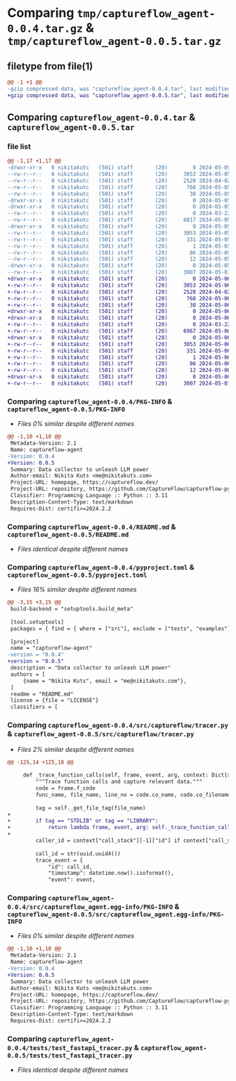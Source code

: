 # Comparing `tmp/captureflow_agent-0.0.4.tar.gz` & `tmp/captureflow_agent-0.0.5.tar.gz`

## filetype from file(1)

```diff
@@ -1 +1 @@
-gzip compressed data, was "captureflow_agent-0.0.4.tar", last modified: Sun May  5 19:24:11 2024, max compression
+gzip compressed data, was "captureflow_agent-0.0.5.tar", last modified: Mon May  6 08:30:37 2024, max compression
```

## Comparing `captureflow_agent-0.0.4.tar` & `captureflow_agent-0.0.5.tar`

### file list

```diff
@@ -1,17 +1,17 @@
-drwxr-xr-x   0 nikitakutc   (501) staff       (20)        0 2024-05-05 19:24:11.145362 captureflow_agent-0.0.4/
--rw-r--r--   0 nikitakutc   (501) staff       (20)     3053 2024-05-05 19:24:11.144989 captureflow_agent-0.0.4/PKG-INFO
--rw-r--r--   0 nikitakutc   (501) staff       (20)     2528 2024-04-02 15:22:49.000000 captureflow_agent-0.0.4/README.md
--rw-r--r--   0 nikitakutc   (501) staff       (20)      768 2024-05-05 19:24:00.000000 captureflow_agent-0.0.4/pyproject.toml
--rw-r--r--   0 nikitakutc   (501) staff       (20)       38 2024-05-05 19:24:11.145437 captureflow_agent-0.0.4/setup.cfg
-drwxr-xr-x   0 nikitakutc   (501) staff       (20)        0 2024-05-05 19:24:11.140933 captureflow_agent-0.0.4/src/
-drwxr-xr-x   0 nikitakutc   (501) staff       (20)        0 2024-05-05 19:24:11.142389 captureflow_agent-0.0.4/src/captureflow/
--rw-r--r--   0 nikitakutc   (501) staff       (20)        0 2024-03-22 22:30:50.000000 captureflow_agent-0.0.4/src/captureflow/__init__.py
--rw-r--r--   0 nikitakutc   (501) staff       (20)     6817 2024-05-05 19:10:44.000000 captureflow_agent-0.0.4/src/captureflow/tracer.py
-drwxr-xr-x   0 nikitakutc   (501) staff       (20)        0 2024-05-05 19:24:11.144605 captureflow_agent-0.0.4/src/captureflow_agent.egg-info/
--rw-r--r--   0 nikitakutc   (501) staff       (20)     3053 2024-05-05 19:24:11.000000 captureflow_agent-0.0.4/src/captureflow_agent.egg-info/PKG-INFO
--rw-r--r--   0 nikitakutc   (501) staff       (20)      331 2024-05-05 19:24:11.000000 captureflow_agent-0.0.4/src/captureflow_agent.egg-info/SOURCES.txt
--rw-r--r--   0 nikitakutc   (501) staff       (20)        1 2024-05-05 19:24:11.000000 captureflow_agent-0.0.4/src/captureflow_agent.egg-info/dependency_links.txt
--rw-r--r--   0 nikitakutc   (501) staff       (20)       86 2024-05-05 19:24:11.000000 captureflow_agent-0.0.4/src/captureflow_agent.egg-info/requires.txt
--rw-r--r--   0 nikitakutc   (501) staff       (20)       12 2024-05-05 19:24:11.000000 captureflow_agent-0.0.4/src/captureflow_agent.egg-info/top_level.txt
-drwxr-xr-x   0 nikitakutc   (501) staff       (20)        0 2024-05-05 19:24:11.144270 captureflow_agent-0.0.4/tests/
--rw-r--r--   0 nikitakutc   (501) staff       (20)     3007 2024-05-01 13:37:39.000000 captureflow_agent-0.0.4/tests/test_fastapi_tracer.py
+drwxr-xr-x   0 nikitakutc   (501) staff       (20)        0 2024-05-06 08:30:37.247399 captureflow_agent-0.0.5/
+-rw-r--r--   0 nikitakutc   (501) staff       (20)     3053 2024-05-06 08:30:37.246863 captureflow_agent-0.0.5/PKG-INFO
+-rw-r--r--   0 nikitakutc   (501) staff       (20)     2528 2024-04-02 15:22:49.000000 captureflow_agent-0.0.5/README.md
+-rw-r--r--   0 nikitakutc   (501) staff       (20)      768 2024-05-06 08:29:48.000000 captureflow_agent-0.0.5/pyproject.toml
+-rw-r--r--   0 nikitakutc   (501) staff       (20)       38 2024-05-06 08:30:37.247545 captureflow_agent-0.0.5/setup.cfg
+drwxr-xr-x   0 nikitakutc   (501) staff       (20)        0 2024-05-06 08:30:37.241760 captureflow_agent-0.0.5/src/
+drwxr-xr-x   0 nikitakutc   (501) staff       (20)        0 2024-05-06 08:30:37.243364 captureflow_agent-0.0.5/src/captureflow/
+-rw-r--r--   0 nikitakutc   (501) staff       (20)        0 2024-03-22 22:30:50.000000 captureflow_agent-0.0.5/src/captureflow/__init__.py
+-rw-r--r--   0 nikitakutc   (501) staff       (20)     6967 2024-05-06 08:24:49.000000 captureflow_agent-0.0.5/src/captureflow/tracer.py
+drwxr-xr-x   0 nikitakutc   (501) staff       (20)        0 2024-05-06 08:30:37.246434 captureflow_agent-0.0.5/src/captureflow_agent.egg-info/
+-rw-r--r--   0 nikitakutc   (501) staff       (20)     3053 2024-05-06 08:30:37.000000 captureflow_agent-0.0.5/src/captureflow_agent.egg-info/PKG-INFO
+-rw-r--r--   0 nikitakutc   (501) staff       (20)      331 2024-05-06 08:30:37.000000 captureflow_agent-0.0.5/src/captureflow_agent.egg-info/SOURCES.txt
+-rw-r--r--   0 nikitakutc   (501) staff       (20)        1 2024-05-06 08:30:37.000000 captureflow_agent-0.0.5/src/captureflow_agent.egg-info/dependency_links.txt
+-rw-r--r--   0 nikitakutc   (501) staff       (20)       86 2024-05-06 08:30:37.000000 captureflow_agent-0.0.5/src/captureflow_agent.egg-info/requires.txt
+-rw-r--r--   0 nikitakutc   (501) staff       (20)       12 2024-05-06 08:30:37.000000 captureflow_agent-0.0.5/src/captureflow_agent.egg-info/top_level.txt
+drwxr-xr-x   0 nikitakutc   (501) staff       (20)        0 2024-05-06 08:30:37.245491 captureflow_agent-0.0.5/tests/
+-rw-r--r--   0 nikitakutc   (501) staff       (20)     3007 2024-05-01 13:37:39.000000 captureflow_agent-0.0.5/tests/test_fastapi_tracer.py
```

### Comparing `captureflow_agent-0.0.4/PKG-INFO` & `captureflow_agent-0.0.5/PKG-INFO`

 * *Files 0% similar despite different names*

```diff
@@ -1,10 +1,10 @@
 Metadata-Version: 2.1
 Name: captureflow-agent
-Version: 0.0.4
+Version: 0.0.5
 Summary: Data collector to unleash LLM power
 Author-email: Nikita Kuts <me@nikitakuts.com>
 Project-URL: homepage, https://captureflow.dev/
 Project-URL: repository, https://github.com/CaptureFlow/captureflow-py
 Classifier: Programming Language :: Python :: 3.11
 Description-Content-Type: text/markdown
 Requires-Dist: certifi>=2024.2.2
```

### Comparing `captureflow_agent-0.0.4/README.md` & `captureflow_agent-0.0.5/README.md`

 * *Files identical despite different names*

### Comparing `captureflow_agent-0.0.4/pyproject.toml` & `captureflow_agent-0.0.5/pyproject.toml`

 * *Files 16% similar despite different names*

```diff
@@ -3,15 +3,15 @@
 build-backend = "setuptools.build_meta"
 
 [tool.setuptools]
 packages = { find = { where = ["src"], exclude = ["tests", "examples"] } }
 
 [project]
 name = "captureflow-agent"
-version = "0.0.4"
+version = "0.0.5"
 description = "Data collector to unleash LLM power"
 authors = [
     {name = "Nikita Kuts", email = "me@nikitakuts.com"},
 ]
 readme = "README.md"
 license = {file = "LICENSE"}
 classifiers = [
```

### Comparing `captureflow_agent-0.0.4/src/captureflow/tracer.py` & `captureflow_agent-0.0.5/src/captureflow/tracer.py`

 * *Files 2% similar despite different names*

```diff
@@ -125,14 +125,18 @@
 
     def _trace_function_calls(self, frame, event, arg, context: Dict[str, Any]) -> Callable:
         """Trace function calls and capture relevant data."""
         code = frame.f_code
         func_name, file_name, line_no = code.co_name, code.co_filename, frame.f_lineno
 
         tag = self._get_file_tag(file_name)
+
+        if tag == "STDLIB" or tag == "LIBRARY":
+            return lambda frame, event, arg: self._trace_function_calls(frame, event, arg, context)
+
         caller_id = context["call_stack"][-1]["id"] if context["call_stack"] else None
 
         call_id = str(uuid.uuid4())
         trace_event = {
             "id": call_id,
             "timestamp": datetime.now().isoformat(),
             "event": event,
```

### Comparing `captureflow_agent-0.0.4/src/captureflow_agent.egg-info/PKG-INFO` & `captureflow_agent-0.0.5/src/captureflow_agent.egg-info/PKG-INFO`

 * *Files 0% similar despite different names*

```diff
@@ -1,10 +1,10 @@
 Metadata-Version: 2.1
 Name: captureflow-agent
-Version: 0.0.4
+Version: 0.0.5
 Summary: Data collector to unleash LLM power
 Author-email: Nikita Kuts <me@nikitakuts.com>
 Project-URL: homepage, https://captureflow.dev/
 Project-URL: repository, https://github.com/CaptureFlow/captureflow-py
 Classifier: Programming Language :: Python :: 3.11
 Description-Content-Type: text/markdown
 Requires-Dist: certifi>=2024.2.2
```

### Comparing `captureflow_agent-0.0.4/tests/test_fastapi_tracer.py` & `captureflow_agent-0.0.5/tests/test_fastapi_tracer.py`

 * *Files identical despite different names*


